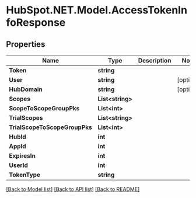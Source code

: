 # HubSpot.NET.Model.AccessTokenInfoResponse

## Properties

Name | Type | Description | Notes
------------ | ------------- | ------------- | -------------
**Token** | **string** |  | 
**User** | **string** |  | [optional] 
**HubDomain** | **string** |  | [optional] 
**Scopes** | **List&lt;string&gt;** |  | 
**ScopeToScopeGroupPks** | **List&lt;int&gt;** |  | 
**TrialScopes** | **List&lt;string&gt;** |  | 
**TrialScopeToScopeGroupPks** | **List&lt;int&gt;** |  | 
**HubId** | **int** |  | 
**AppId** | **int** |  | 
**ExpiresIn** | **int** |  | 
**UserId** | **int** |  | 
**TokenType** | **string** |  | 

[[Back to Model list]](../README.md#documentation-for-models) [[Back to API list]](../README.md#documentation-for-api-endpoints) [[Back to README]](../README.md)

